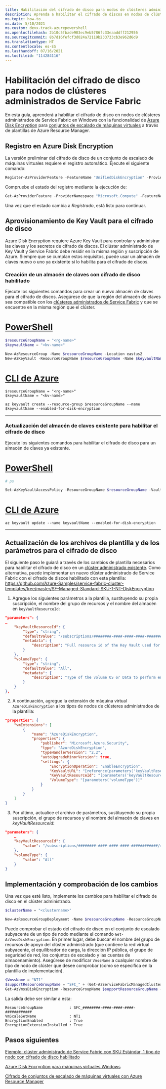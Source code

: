 ```yaml
---
title: Habilitación del cifrado de disco para nodos de clústeres administrados de Service Fabric
description: Aprenda a habilitar el cifrado de discos en nodos de clústeres administrados de Azure Service Fabric en Windows mediante una plantilla de Resource Manager.
ms.topic: how-to
ms.date: 5/10/2021
ms.custom: devx-track-azurepowershell
ms.openlocfilehash: 2b10c5fbade903ec9eb5786fc33eaaddff212956
ms.sourcegitcommit: 8b7d16fefcf3d024a72119b233733cb3e962d6d9
ms.translationtype: HT
ms.contentlocale: es-ES
ms.lasthandoff: 07/16/2021
ms.locfileid: "114284116"
---
```

# <a name="enable-disk-encryption-for-service-fabric-managed-cluster-nodes"></a>Habilitación del cifrado de disco para nodos de clústeres administrados de Service Fabric

En esta guía, aprenderá a habilitar el cifrado de disco en nodos de clústeres administrados de Service Fabric en Windows con la funcionalidad de [Azure Disk Encryption](../virtual-machines/windows/disk-encryption-overview.md) para [conjuntos de escalado de máquinas virtuales](../virtual-machine-scale-sets/disk-encryption-azure-resource-manager.md) a través de plantillas de Azure Resource Manager.

## <a name="register-for-azure-disk-encryption"></a>Registro en Azure Disk Encryption

La versión preliminar del cifrado de disco de un conjunto de escalado de máquinas virtuales requiere el registro automático. Ejecute el siguiente comando:

```powershell
Register-AzProviderFeature -FeatureName "UnifiedDiskEncryption" -ProviderNamespace "Microsoft.Compute"
```

Compruebe el estado del registro mediante la ejecución de:

```powershell
Get-AzProviderFeature -ProviderNamespace "Microsoft.Compute" -FeatureName "UnifiedDiskEncryption"
```

Una vez que el estado cambia a *Registrado*, está listo para continuar.

## <a name="provision-a-key-vault-for-disk-encryption"></a>Aprovisionamiento de Key Vault para el cifrado de disco

Azure Disk Encryption requiere Azure Key Vault para controlar y administrar las claves y los secretos de cifrado de discos. El clúster administrado de Key Vault y Service Fabric debe residir en la misma región y suscripción de Azure. Siempre que se cumplan estos requisitos, puede usar un almacén de claves nuevo o uno ya existente si lo habilita para el cifrado de discos.

### <a name="create-key-vault-with-disk-encryption-enabled"></a>Creación de un almacén de claves con cifrado de disco habilitado

Ejecute los siguientes comandos para crear un nuevo almacén de claves para el cifrado de discos. Asegúrese de que la región del almacén de claves sea compatible con los [clústeres administrados de Service Fabric](./faq-managed-cluster.yml#what-regions-are-supported-) y que se encuentre en la misma región que el clúster.

# <a name="powershell"></a>[PowerShell](#tab/azure-powershell)

```powershell
$resourceGroupName = "<rg-name>" 
$keyvaultName = "<kv-name>" 

New-AzResourceGroup -Name $resourceGroupName -Location eastus2 
New-AzKeyVault -ResourceGroupName $resourceGroupName -Name $keyvaultName -Location eastus2 -EnabledForDiskEncryption
```

# <a name="azure-cli"></a>[CLI de Azure](#tab/azure-cli)

```azurecli
$resourceGroupName = "<rg-name>" 
$keyvaultName = "<kv-name>" 

az keyvault create --resource-group $resourceGroupName --name $keyvaultName --enabled-for-disk-encryption
```

---

### <a name="update-existing-key-vault-to-enable-disk-encryption"></a>Actualización del almacén de claves existente para habilitar el cifrado de disco

Ejecute los siguientes comandos para habilitar el cifrado de disco para un almacén de claves ya existente.

# <a name="powershell"></a>[PowerShell](#tab/azure-powershell)

```powershell
# ps 

Set-AzKeyVaultAccessPolicy -ResourceGroupName $resourceGroupName -VaultName $keyvaultName -EnabledForDiskEncryption
```

# <a name="azure-cli"></a>[CLI de Azure](#tab/azure-cli)

```azurecli
az keyvault update --name keyvaultName --enabled-for-disk-encryption 
```

---

## <a name="update-the-template-and-parameters-files-for-disk-encryption"></a>Actualización de los archivos de plantilla y de los parámetros para el cifrado de disco

El siguiente paso le guiará a través de los cambios de plantilla necesarios para habilitar el cifrado de disco en un [clúster administrado existente](tutorial-managed-cluster-deploy.md). Como alternativa, puede implementar un nuevo clúster administrado de Service Fabric con el cifrado de discos habilitado con esta plantilla: https://github.com/Azure-Samples/service-fabric-cluster-templates/tree/master/SF-Managed-Standard-SKU-1-NT-DiskEncryption

1. Agregue los siguientes parámetros a la plantilla, sustituyendo su propia suscripción, el nombre del grupo de recursos y el nombre del almacén en `keyVaultResourceId`:

```json
"parameters": { 
…
    "keyVaultResourceId": { 
        "type": "string", 
        "defaultValue": "/subscriptions/########-####-####-####-############/resourceGroups/<rg-name>/providers/Microsoft.KeyVault/vaults/<kv-name>", 
        "metadata": { 
            "description": "Full resource id of the Key Vault used for disk encryption." 
        } 
    },
    "volumeType": { 
        "type": "string", 
        "defaultValue": "All", 
        "metadata": { 
            "description": "Type of the volume OS or Data to perform encryption operation" 
        }
    }
}, 
```

2. A continuación, agregue la extensión de máquina virtual `AzureDiskEncryption` a los tipos de nodos de clústeres administrados de la plantilla:

```json
"properties": { 
    "vmExtensions": [ 
        { 
            "name": "AzureDiskEncryption", 
            "properties": { 
                "publisher": "Microsoft.Azure.Security", 
                "type": "AzureDiskEncryption", 
                "typeHandlerVersion": "2.2", 
                "autoUpgradeMinorVersion": true, 
                "settings": {                     
                    "EncryptionOperation": "EnableEncryption", 
                    "KeyVaultURL": "[reference(parameters('keyVaultResourceId'),'2016-10-01').vaultUri]", 
                    "KeyVaultResourceId": "[parameters('keyVaultResourceID')]",
                    "VolumeType": "[parameters('volumeType')]" 
                } 
            } 
        } 
    ] 
} 
```

3. Por último, actualice el archivo de parámetros, sustituyendo su propia suscripción, el grupo de recursos y el nombre del almacén de claves en *keyVaultResourceId*:

```json
"parameters": { 
    … 
    "keyVaultResourceId": { 
        "value": "/subscriptions/########-####-####-####-############/resourceGroups/<rg-name>/providers/Microsoft.KeyVault/vaults/<kv-name>" 
    },   
    "volumeType": { 
        "value": "All" 
    }    
} 
```

## <a name="deploy-and-verify-the-changes"></a>Implementación y comprobación de los cambios

Una vez que esté listo, implemente los cambios para habilitar el cifrado de disco en el clúster administrado.

```powershell
$clusterName = "<clustername>" 

New-AzResourceGroupDeployment -Name $resourceGroupName -ResourceGroupName $resourceGroupName -TemplateFile .\template_diskEncryption.json -TemplateParameterFile \.parameters_diskEncryption.json -Debug -Verbose 
```

Puede comprobar el estado del cifrado de disco en el conjunto de escalado subyacente de un tipo de nodo mediante el comando `Get-AzVmssDiskEncryption`. En primer lugar, debe buscar el nombre del grupo de recursos de apoyo del clúster administrado (que contiene la red virtual subyacente, el equilibrador de carga, la dirección IP pública, el grupo de seguridad de red, los conjuntos de escalado y las cuentas de almacenamiento). Asegúrese de modificar `VmssName` a cualquier nombre de tipo de nodo de clúster que desee comprobar (como se especifica en la plantilla de implementación).

```powershell
$VmssName = "NT1"
$supportResourceGroupName = "SFC_" + (Get-AzServiceFabricManagedCluster -ResourceGroupName $resourceGroupName).ClusterId
Get-AzVmssDiskEncryption -ResourceGroupName $supportResourceGroupName -VMScaleSetName $VmssName
```

La salida debe ser similar a esta:

```console
ResourceGroupName            : SFC_########-####-####-####-############
VmScaleSetName               : NT1
EncryptionEnabled            : True
EncryptionExtensionInstalled : True
```

## <a name="next-steps"></a>Pasos siguientes

[Ejemplo: clúster administrado de Service Fabric con SKU Estándar, 1 tipo de nodo con cifrado de disco habilitado](https://github.com/Azure-Samples/service-fabric-cluster-templates/tree/master/SF-Managed-Standard-SKU-1-NT-DiskEncryption)

[Azure Disk Encryption para máquinas virtuales Windows](../virtual-machines/windows/disk-encryption-overview.md)

[Cifrado de conjuntos de escalado de máquinas virtuales con Azure Resource Manager](../virtual-machine-scale-sets/disk-encryption-azure-resource-manager.md)